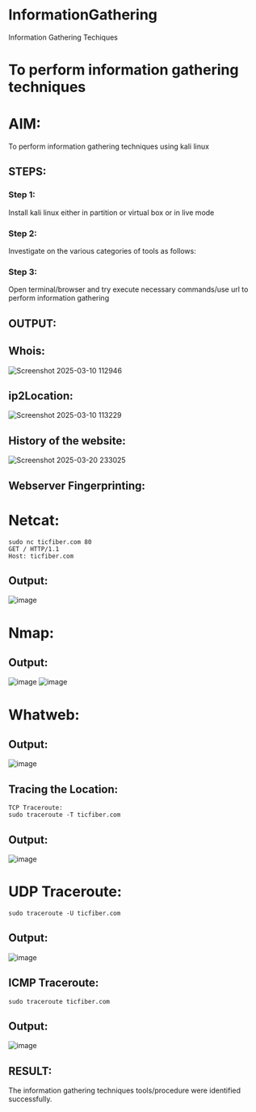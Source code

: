 # InformationGathering
Information Gathering Techiques

# To perform information gathering techniques

# AIM:

To perform information gathering techniques using kali linux 

## STEPS:

### Step 1:

Install kali linux either in partition or virtual box or in live mode

### Step 2:

Investigate on the various categories of tools as follows:

### Step 3:
Open terminal/browser and try execute necessary commands/use url to perform information gathering


## OUTPUT:
## Whois:
![Screenshot 2025-03-10 112946](https://github.com/user-attachments/assets/81b65b66-fc98-4775-9c1f-30ab85405ef2)

## ip2Location:
![Screenshot 2025-03-10 113229](https://github.com/user-attachments/assets/1bf728ad-7d82-4768-b31b-eca2b1392eda)

## History of the website:
![Screenshot 2025-03-20 233025](https://github.com/user-attachments/assets/d8088472-3459-46db-bf2f-e2f70ee9bcb1)

## Webserver Fingerprinting:
# Netcat:
```
sudo nc ticfiber.com 80
GET / HTTP/1.1
Host: ticfiber.com
```
## Output:
![image](https://github.com/user-attachments/assets/3a0d762b-92e9-4390-840d-40b2817a638f)
# Nmap:
## Output:
![image](https://github.com/user-attachments/assets/083524f4-8b2e-435e-a230-4247cc532611)
![image](https://github.com/user-attachments/assets/e495efac-6238-47bb-81d1-da044c751806)
# Whatweb:
## Output:
![image](https://github.com/user-attachments/assets/03dca286-28da-4df4-bcc2-967574cd7beb)
## Tracing the Location:
```
TCP Traceroute:
sudo traceroute -T ticfiber.com
```
## Output:
![image](https://github.com/user-attachments/assets/794e1cea-c363-480d-aaea-2dbbf6fb5d77)
# UDP Traceroute:
```
sudo traceroute -U ticfiber.com
```
## Output:
![image](https://github.com/user-attachments/assets/4bf1787c-81a9-4c39-921d-af5fc8f67c3a)
## ICMP Traceroute:
```
sudo traceroute ticfiber.com
```
## Output:
![image](https://github.com/user-attachments/assets/97e5cbcf-af14-4ef4-9ead-7b91905fbd91)

## RESULT:
The information gathering techniques tools/procedure were  identified successfully.

